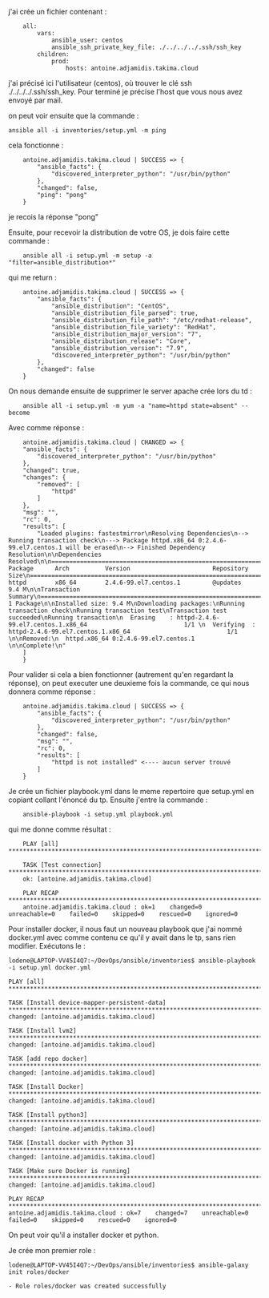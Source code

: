 j'ai crée un fichier contenant :
```shell
    all:
        vars:
            ansible_user: centos
            ansible_ssh_private_key_file: ./../../../.ssh/ssh_key
        children:
            prod:
                hosts: antoine.adjamidis.takima.cloud
```

j'ai précisé ici l'utilisateur (centos), où trouver le clé ssh ./../../../.ssh/ssh_key. Pour terminé je précise l'host que vous nous avez envoyé par mail.

on peut voir ensuite que la commande : 
```shell 
ansible all -i inventories/setup.yml -m ping
``` 
cela fonctionne :
```shell
    antoine.adjamidis.takima.cloud | SUCCESS => {
        "ansible_facts": {
            "discovered_interpreter_python": "/usr/bin/python"
        },
        "changed": false,
        "ping": "pong"
    }
```

je recois la réponse "pong"

Ensuite, pour recevoir la distribution de votre OS, je dois faire cette commande :
```shell
    ansible all -i setup.yml -m setup -a "filter=ansible_distribution*"
```
qui me return :
```shell
    antoine.adjamidis.takima.cloud | SUCCESS => {
        "ansible_facts": {
            "ansible_distribution": "CentOS",
            "ansible_distribution_file_parsed": true,
            "ansible_distribution_file_path": "/etc/redhat-release",
            "ansible_distribution_file_variety": "RedHat",
            "ansible_distribution_major_version": "7",
            "ansible_distribution_release": "Core",
            "ansible_distribution_version": "7.9",
            "discovered_interpreter_python": "/usr/bin/python"
        },
        "changed": false
    }
```

On nous demande ensuite de supprimer le server apache crée lors du td :
```shell
    ansible all -i setup.yml -m yum -a "name=httpd state=absent" --become
```
Avec comme réponse :
```shell
    antoine.adjamidis.takima.cloud | CHANGED => {
    "ansible_facts": {
        "discovered_interpreter_python": "/usr/bin/python"
    },
    "changed": true,
    "changes": {
        "removed": [
            "httpd"
        ]
    },
    "msg": "",
    "rc": 0,
    "results": [
        "Loaded plugins: fastestmirror\nResolving Dependencies\n--> Running transaction check\n---> Package httpd.x86_64 0:2.4.6-99.el7.centos.1 will be erased\n--> Finished Dependency Resolution\n\nDependencies Resolved\n\n================================================================================\n Package      Arch          Version                       Repository       Size\n================================================================================\nRemoving:\n httpd        x86_64        2.4.6-99.el7.centos.1         @updates        9.4 M\n\nTransaction Summary\n================================================================================\nRemove  1 Package\n\nInstalled size: 9.4 M\nDownloading packages:\nRunning transaction check\nRunning transaction test\nTransaction test succeeded\nRunning transaction\n  Erasing    : httpd-2.4.6-99.el7.centos.1.x86_64                           1/1 \n  Verifying  : httpd-2.4.6-99.el7.centos.1.x86_64                           1/1 \n\nRemoved:\n  httpd.x86_64 0:2.4.6-99.el7.centos.1                                          \n\nComplete!\n"
    ]
    }
```

Pour valider si cela a bien fonctionner (autrement qu'en regardant la réponse), on peut executer une deuxieme fois la commande, ce qui nous donnera comme réponse :
```shell
    antoine.adjamidis.takima.cloud | SUCCESS => {
        "ansible_facts": {
            "discovered_interpreter_python": "/usr/bin/python"
        },
        "changed": false,
        "msg": "",
        "rc": 0,
        "results": [
            "httpd is not installed" <---- aucun server trouvé
        ]
    }
```

Je crée un fichier playbook.yml dans le meme repertoire que setup.yml en copiant collant l'énoncé du tp.
Ensuite j'entre la commande :
```shell
    ansible-playbook -i setup.yml playbook.yml
```
qui me donne comme résultat :
```shell
    PLAY [all] *************************************************************************************************************

    TASK [Test connection] *************************************************************************************************
    ok: [antoine.adjamidis.takima.cloud]

    PLAY RECAP *************************************************************************************************************
    antoine.adjamidis.takima.cloud : ok=1    changed=0    unreachable=0    failed=0    skipped=0    rescued=0    ignored=0  
```

Pour installer docker, il nous faut un nouveau playbook que j'ai nommé docker.yml avec comme contenu ce qu'il y avait dans le tp, sans rien modifier. Exécutons le :
```shell
lodene@LAPTOP-VV45I4Q7:~/DevOps/ansible/inventories$ ansible-playbook -i setup.yml docker.yml

PLAY [all] *************************************************************************************************************

TASK [Install device-mapper-persistent-data] ***************************************************************************
changed: [antoine.adjamidis.takima.cloud]

TASK [Install lvm2] ****************************************************************************************************
changed: [antoine.adjamidis.takima.cloud]

TASK [add repo docker] *************************************************************************************************
changed: [antoine.adjamidis.takima.cloud]

TASK [Install Docker] **************************************************************************************************
changed: [antoine.adjamidis.takima.cloud]

TASK [Install python3] *************************************************************************************************
changed: [antoine.adjamidis.takima.cloud]

TASK [Install docker with Python 3] ************************************************************************************
changed: [antoine.adjamidis.takima.cloud]

TASK [Make sure Docker is running] *************************************************************************************
changed: [antoine.adjamidis.takima.cloud]

PLAY RECAP *************************************************************************************************************
antoine.adjamidis.takima.cloud : ok=7    changed=7    unreachable=0    failed=0    skipped=0    rescued=0    ignored=0  
```
On peut voir qu'il a installer docker et python.

Je crée mon premier role :
```shell
lodene@LAPTOP-VV45I4Q7:~/DevOps/ansible/inventories$ ansible-galaxy init roles/docker

- Role roles/docker was created successfully
```
